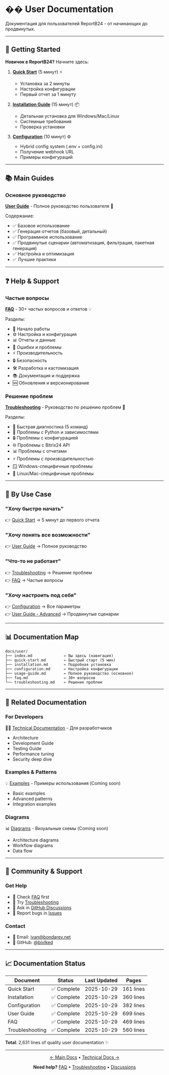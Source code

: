 # �� User Documentation

Документация для пользователей ReportB24 - от начинающих до продвинутых.

---

## 🚀 Getting Started

**Новичок в ReportB24?** Начните здесь:

1. **[Quick Start](quick-start.md)** (5 минут) ⚡
   - Установка за 2 минуты
   - Настройка конфигурации
   - Первый отчет за 1 минуту

2. **[Installation Guide](installation.md)** (15 минут) 📦
   - Детальная установка для Windows/Mac/Linux
   - Системные требования
   - Проверка установки

3. **[Configuration](configuration.md)** (10 минут) ⚙️
   - Hybrid config system (.env + config.ini)
   - Получение webhook URL
   - Примеры конфигураций

---

## 📚 Main Guides

### Основное руководство

**[User Guide](usage-guide.md)** - Полное руководство пользователя 📖

Содержание:
- ✅ Базовое использование
- ✅ Генерация отчетов (базовый, детальный)
- ✅ Программное использование
- ✅ Продвинутые сценарии (автоматизация, фильтрация, пакетная генерация)
- ✅ Настройка и оптимизация
- ✅ Лучшие практики

---

## ❓ Help & Support

### Частые вопросы

**[FAQ](faq.md)** - 30+ частых вопросов и ответов 💡

Разделы:
- 🚀 Начало работы
- ⚙️ Настройка и конфигурация
- 📊 Отчеты и данные
- 🔧 Ошибки и проблемы
- ⚡ Производительность
- 🔒 Безопасность
- 🛠️ Разработка и кастомизация
- 📚 Документация и поддержка
- 🆕 Обновления и версионирование

### Решение проблем

**[Troubleshooting](troubleshooting.md)** - Руководство по решению проблем 🔧

Разделы:
- 🎯 Быстрая диагностика (5 команд)
- 🐍 Проблемы с Python и зависимостями
- 🔒 Проблемы с конфигурацией
- 🌐 Проблемы с Bitrix24 API
- 📊 Проблемы с отчетами
- ⚡ Проблемы с производительностью
- 🪟 Windows-специфичные проблемы
- 🐧 Linux/Mac-специфичные проблемы

---

## 🎯 By Use Case

### "Хочу быстро начать"

👉 [Quick Start](quick-start.md) → 5 минут до первого отчета

### "Хочу понять все возможности"

👉 [User Guide](usage-guide.md) → Полное руководство

### "Что-то не работает"

👉 [Troubleshooting](troubleshooting.md) → Решение проблем  
👉 [FAQ](faq.md) → Частые вопросы

### "Хочу настроить под себя"

👉 [Configuration](configuration.md) → Все параметры  
👉 [User Guide - Advanced](usage-guide.md#-продвинутые-сценарии) → Продвинутые сценарии

---

## 📊 Documentation Map

```
docs/user/
├── index.md              ← Вы здесь (навигация)
├── quick-start.md        ← Быстрый старт (5 мин)
├── installation.md       ← Подробная установка
├── configuration.md      ← Настройка конфигурации
├── usage-guide.md        ← Полное руководство (основное)
├── faq.md                ← 30+ вопросов
└── troubleshooting.md    ← Решение проблем
```

---

## 🔗 Related Documentation

### For Developers

👨‍💻 [Technical Documentation](../technical/) - Для разработчиков

- Architecture
- Development Guide
- Testing Guide
- Performance tuning
- Security deep dive

### Examples & Patterns

💡 [Examples](../examples/) - Примеры использования (Coming soon)

- Basic examples
- Advanced patterns
- Integration examples

### Diagrams

📊 [Diagrams](../diagrams/) - Визуальные схемы (Coming soon)

- Architecture diagrams
- Workflow diagrams
- Data flow

---

## 💬 Community & Support

### Get Help

- 📖 Check [FAQ](faq.md) first
- 🔧 Try [Troubleshooting](troubleshooting.md)
- 💬 Ask in [GitHub Discussions](https://github.com/bivlked/ReportB24/discussions)
- 🐛 Report bugs in [Issues](https://github.com/bivlked/ReportB24/issues)

### Contact

- 📧 Email: [ivan@bondarev.net](mailto:ivan@bondarev.net)
- 🐙 GitHub: [@bivlked](https://github.com/bivlked)

---

## 📈 Documentation Status

| Document | Status | Last Updated | Pages |
|----------|--------|--------------|-------|
| Quick Start | ✅ Complete | 2025-10-29 | 161 lines |
| Installation | ✅ Complete | 2025-10-29 | 360 lines |
| Configuration | ✅ Complete | 2025-10-29 | 382 lines |
| User Guide | ✅ Complete | 2025-10-29 | 699 lines |
| FAQ | ✅ Complete | 2025-10-29 | 469 lines |
| Troubleshooting | ✅ Complete | 2025-10-29 | 560 lines |

**Total**: 2,631 lines of quality user documentation ✨

---

<div align="center">

[← Main Docs](../index.md) • [Technical Docs →](../technical/)

**Need help?** [FAQ](faq.md) • [Troubleshooting](troubleshooting.md) • [Discussions](https://github.com/bivlked/ReportB24/discussions)

</div>
